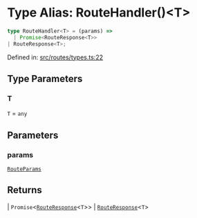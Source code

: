 # Type Alias: RouteHandler()\<T\>

```ts
type RouteHandler<T> = (params) => 
  | Promise<RouteResponse<T>>
| RouteResponse<T>;
```

Defined in: [src/routes/types.ts:22](https://github.com/modelence/modelence/blob/547809fbbcff63781846ff984ba0b041aed1344a/packages/modelence/src/routes/types.ts#L22)

## Type Parameters

### T

`T` = `any`

## Parameters

### params

[`RouteParams`](/docs/api-reference/modelence/server/type-aliases/RouteParams.md)

## Returns

  \| `Promise`\<[`RouteResponse`](/docs/api-reference/modelence/server/type-aliases/RouteResponse.md)\<`T`\>\>
  \| [`RouteResponse`](/docs/api-reference/modelence/server/type-aliases/RouteResponse.md)\<`T`\>
